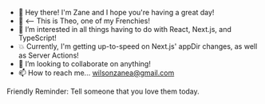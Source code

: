 - 👋 Hey there! I'm Zane and I hope you're having a great day!
- 🐶 <-- This is Theo, one of my Frenchies!
- 👀 I’m interested in all things having to do with React, Next.js, and TypeScript!
- 💥 Currently, I'm getting up-to-speed on Next.js' appDir changes, as well as Server Actions!
- 💞️ I’m looking to collaborate on anything!
- 📫 How to reach me... wilsonzanea@gmail.com

Friendly Reminder: Tell someone that you love them today.

<!---
zaneaw/zaneaw is a ✨ special ✨ repository because its `README.md` (this file) appears on your GitHub profile.
You can click the Preview link to take a look at your changes.
--->
